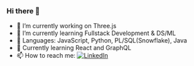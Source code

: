 ### Hi there 👋




- 🔭 I’m currently working on Three.js
- 🌱 I’m currently learning Fullstack Development & DS/ML
- 🌟 Languages: JavaScript, Python, PL/SQL(Snowflake), Java
- 📝 Currently learning React and GraphQL
- 📫 How to reach me: <a href="https://www.linkedin.com/in/siddharth-nair-2aa268225"><img src="https://img.shields.io/badge/linkedin-%230A66C2.svg?style=plastic&logo=linkedin&logoColor=white" alt="LinkedIn"/></a>

